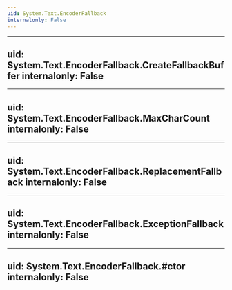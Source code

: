 ```yaml
---
uid: System.Text.EncoderFallback
internalonly: False
---
```


---
uid: System.Text.EncoderFallback.CreateFallbackBuffer
internalonly: False
---

---
uid: System.Text.EncoderFallback.MaxCharCount
internalonly: False
---

---
uid: System.Text.EncoderFallback.ReplacementFallback
internalonly: False
---

---
uid: System.Text.EncoderFallback.ExceptionFallback
internalonly: False
---

---
uid: System.Text.EncoderFallback.#ctor
internalonly: False
---
